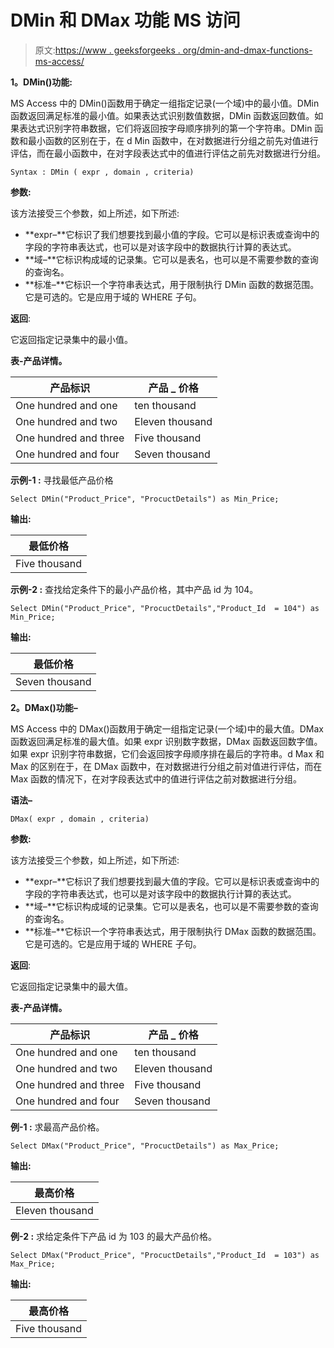 # DMin 和 DMax 功能 MS 访问

> 原文:[https://www . geeksforgeeks . org/dmin-and-dmax-functions-ms-access/](https://www.geeksforgeeks.org/dmin-and-dmax-functions-ms-access/)

**1。DMin()功能:**

MS Access 中的 DMin()函数用于确定一组指定记录(一个域)中的最小值。DMin 函数返回满足标准的最小值。如果表达式识别数值数据，DMin 函数返回数值。如果表达式识别字符串数据，它们将返回按字母顺序排列的第一个字符串。DMin 函数和最小函数的区别在于，在 d Min 函数中，在对数据进行分组之前先对值进行评估，而在最小函数中，在对字段表达式中的值进行评估之前先对数据进行分组。

```
Syntax : DMin ( expr , domain , criteria)
```

**参数:**

该方法接受三个参数，如上所述，如下所述:

*   **expr–**它标识了我们想要找到最小值的字段。它可以是标识表或查询中的字段的字符串表达式，也可以是对该字段中的数据执行计算的表达式。
*   **域–**它标识构成域的记录集。它可以是表名，也可以是不需要参数的查询的查询名。
*   **标准–**它标识一个字符串表达式，用于限制执行 DMin 函数的数据范围。它是可选的。它是应用于域的 WHERE 子句。

**返回**:

它返回指定记录集中的最小值。

**表-产品详情。**

| 产品标识 | 产品 _ 价格 |
| --- | --- |
| One hundred and one | ten thousand |
| One hundred and two | Eleven thousand |
| One hundred and three | Five thousand |
| One hundred and four | Seven thousand |

**示例-1 :**
寻找最低产品价格

```
Select DMin("Product_Price", "ProcuctDetails") as Min_Price;

```

**输出:**

| 最低价格 |
| --- |
| Five thousand |

**示例-2 :**
查找给定条件下的最小产品价格，其中产品 id 为 104。

```
Select DMin("Product_Price", "ProcuctDetails","Product_Id  = 104") as Min_Price;

```

**输出:**

| 最低价格 |
| --- |
| Seven thousand |

**2。DMax()功能–**

MS Access 中的 DMax()函数用于确定一组指定记录(一个域)中的最大值。DMax 函数返回满足标准的最大值。如果 expr 识别数字数据，DMax 函数返回数字值。如果 expr 识别字符串数据，它们会返回按字母顺序排在最后的字符串。d Max 和 Max 的区别在于，在 DMax 函数中，在对数据进行分组之前对值进行评估，而在 Max 函数的情况下，在对字段表达式中的值进行评估之前对数据进行分组。

**语法–**

```
DMax( expr , domain , criteria)
```

**参数:**

该方法接受三个参数，如上所述，如下所述:

*   **expr–**它标识了我们想要找到最大值的字段。它可以是标识表或查询中的字段的字符串表达式，也可以是对该字段中的数据执行计算的表达式。
*   **域–**它标识构成域的记录集。它可以是表名，也可以是不需要参数的查询的查询名。
*   **标准–**它标识一个字符串表达式，用于限制执行 DMax 函数的数据范围。它是可选的。它是应用于域的 WHERE 子句。

**返回**:

它返回指定记录集中的最大值。

**表-产品详情。**

| 产品标识 | 产品 _ 价格 |
| --- | --- |
| One hundred and one | ten thousand |
| One hundred and two | Eleven thousand |
| One hundred and three | Five thousand |
| One hundred and four | Seven thousand |

**例-1 :**
求最高产品价格。

```
Select DMax("Product_Price", "ProcuctDetails") as Max_Price;

```

**输出:**

| 最高价格 |
| --- |
| Eleven thousand |

**例-2 :**
求给定条件下产品 id 为 103 的最大产品价格。

```
Select DMax("Product_Price", "ProcuctDetails","Product_Id  = 103") as Max_Price;

```

**输出:**

| 最高价格 |
| --- |
| Five thousand |